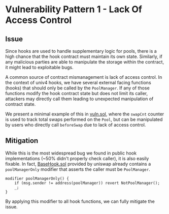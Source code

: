 # Vulnerability Pattern 1 - Lack Of Access Control

## Issue

Since hooks are used to handle supplementary logic for pools, there is a high chance that the hook contract must maintain its own state. Similarly, if any malicious parties are able to manipulate the storage within the contract, it might lead to exploitable bugs.

A common source of contract mismanagement is lack of access control. In the context of univ4 hooks, we have several external facing functions (hooks) that should only be called by the `PoolManager`. If any of those functions modify the hook contract state but does not limit its caller, attackers may directly call them leading to unexpected manipulation of contract state.

We present a minimal example of this in [vuln.sol](), where the `swapCnt` counter is used to track total swaps performed on the `Pool`, but can be manipulated by users who directly call `beforeSwap` due to lack of access control.

## Mitigation

While this is the most widespread bug we found in public hook implementations (~50% didn't properly check caller), it is also easily fixable. In fact, [BaseHook.sol](https://github.com/Uniswap/v4-periphery/blob/886403181f707f9645d59d47180cca042bc4eb87/contracts/BaseHook.sol) provided by uniswap already contains a `poolManagerOnly` modifier that asserts the caller must be `PoolManager`.

```
modifier poolManagerOnly() {
    if (msg.sender != address(poolManager)) revert NotPoolManager();
    _;
}
```

By applying this modifier to all hook functions, we can fully mitigate the issue.
